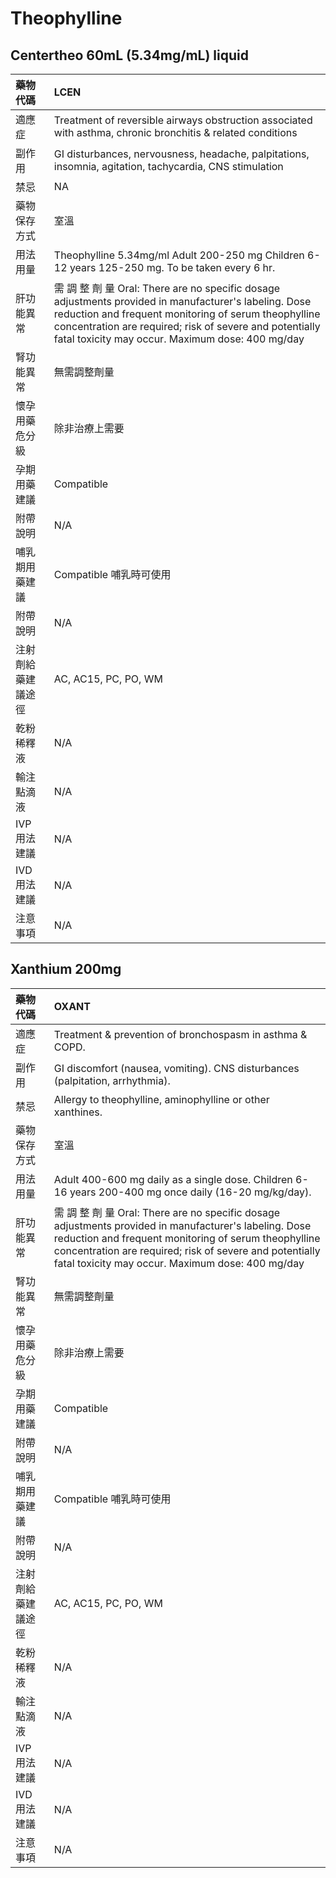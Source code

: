 # Theophylline

## Centertheo 60mL (5.34mg/mL)  liquid

| 藥物代碼           | LCEN                                                                                                                                                                                                                                                                           |
|:-------------------|:-------------------------------------------------------------------------------------------------------------------------------------------------------------------------------------------------------------------------------------------------------------------------------|
| 適應症             | Treatment of reversible airways obstruction associated with asthma, chronic bronchitis & related conditions                                                                                                                                                                    |
| 副作用             | GI disturbances, nervousness, headache, palpitations, insomnia, agitation, tachycardia, CNS stimulation                                                                                                                                                                        |
| 禁忌               | NA                                                                                                                                                                                                                                                                             |
| 藥物保存方式       | 室溫                                                                                                                                                                                                                                                                           |
| 用法用量           | Theophylline 5.34mg/ml Adult 200-250 mg Children 6-12 years 125-250 mg. To be taken every 6 hr.                                                                                                                                                                                |
| 肝功能異常         | 需 調 整 劑 量  Oral: There are no specific dosage adjustments provided in manufacturer's labeling. Dose reduction and frequent monitoring of serum theophylline concentration are required; risk of severe and potentially fatal toxicity may occur. Maximum dose: 400 mg/day |
| 腎功能異常         | 無需調整劑量                                                                                                                                                                                                                                                                   |
| 懷孕用藥危分級     | 除非治療上需要                                                                                                                                                                                                                                                                 |
| 孕期用藥建議       | Compatible                                                                                                                                                                                                                                                                     |
| 附帶說明           | N/A                                                                                                                                                                                                                                                                            |
| 哺乳期用藥建議     | Compatible 哺乳時可使用                                                                                                                                                                                                                                                        |
| 附帶說明           | N/A                                                                                                                                                                                                                                                                            |
| 注射劑給藥建議途徑 | AC, AC15, PC, PO, WM                                                                                                                                                                                                                                                           |
| 乾粉稀釋液         | N/A                                                                                                                                                                                                                                                                            |
| 輸注點滴液         | N/A                                                                                                                                                                                                                                                                            |
| IVP 用法建議       | N/A                                                                                                                                                                                                                                                                            |
| IVD 用法建議       | N/A                                                                                                                                                                                                                                                                            |
| 注意事項           | N/A                                                                                                                                                                                                                                                                            |

## Xanthium 200mg

| 藥物代碼           | OXANT                                                                                                                                                                                                                                                                          |
|:-------------------|:-------------------------------------------------------------------------------------------------------------------------------------------------------------------------------------------------------------------------------------------------------------------------------|
| 適應症             | Treatment & prevention of bronchospasm in asthma & COPD.                                                                                                                                                                                                                       |
| 副作用             | GI discomfort (nausea, vomiting). CNS disturbances (palpitation, arrhythmia).                                                                                                                                                                                                  |
| 禁忌               | Allergy to theophylline, aminophylline or other xanthines.                                                                                                                                                                                                                     |
| 藥物保存方式       | 室溫                                                                                                                                                                                                                                                                           |
| 用法用量           | Adult 400-600 mg daily as a single dose. Children 6-16 years 200-400 mg once daily (16-20 mg/kg/day).                                                                                                                                                                          |
| 肝功能異常         | 需 調 整 劑 量  Oral: There are no specific dosage adjustments provided in manufacturer's labeling. Dose reduction and frequent monitoring of serum theophylline concentration are required; risk of severe and potentially fatal toxicity may occur. Maximum dose: 400 mg/day |
| 腎功能異常         | 無需調整劑量                                                                                                                                                                                                                                                                   |
| 懷孕用藥危分級     | 除非治療上需要                                                                                                                                                                                                                                                                 |
| 孕期用藥建議       | Compatible                                                                                                                                                                                                                                                                     |
| 附帶說明           | N/A                                                                                                                                                                                                                                                                            |
| 哺乳期用藥建議     | Compatible 哺乳時可使用                                                                                                                                                                                                                                                        |
| 附帶說明           | N/A                                                                                                                                                                                                                                                                            |
| 注射劑給藥建議途徑 | AC, AC15, PC, PO, WM                                                                                                                                                                                                                                                           |
| 乾粉稀釋液         | N/A                                                                                                                                                                                                                                                                            |
| 輸注點滴液         | N/A                                                                                                                                                                                                                                                                            |
| IVP 用法建議       | N/A                                                                                                                                                                                                                                                                            |
| IVD 用法建議       | N/A                                                                                                                                                                                                                                                                            |
| 注意事項           | N/A                                                                                                                                                                                                                                                                            |

